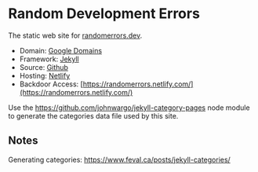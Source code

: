 # Random Development Errors

The static web site for [randomerrors.dev](https://randomerrors.dev).

+ Domain: [Google Domains](https://domains.google)
+ Framework: [Jekyll](https://jekyllrb.com/)
+ Source: [Github](github.com/johnwargo/random-errors-static)
+ Hosting: [Netlify](https://app.netlify.com/teams/john-qtz-ltk/dns/randomerrors.dev)
+ Backdoor Access: [https://randomerrors.netlify.com/](https://randomerrors.netlify.com/)

Use the https://github.com/johnwargo/jekyll-category-pages node module to generate the categories data file used by this site. 

## Notes

Generating categories: https://www.feval.ca/posts/jekyll-categories/

